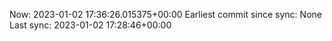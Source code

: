 Now: 2023-01-02 17:36:26.015375+00:00 Earliest commit since sync: None Last sync: 2023-01-02 17:28:46+00:00
